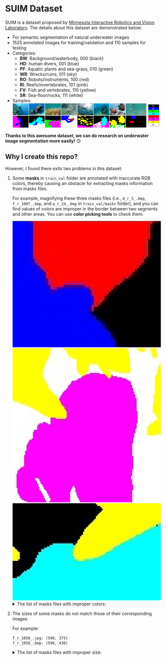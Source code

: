 # SUIM Dataset

SUIM is a dataset proposed by [Minnesota Interactive Robotics and Vision Laboratory](https://irvlab.cs.umn.edu/resources/suim-dataset). The details about this dataset are demonstrated below:

- For semantic segmentation of natural underwater images
- 1525 annotated images for training/validation and 110 samples for testing
- Categories:
    - **BW**: Background/waterbody, 000 (black)
    - **HD**: human divers, 001 (blue)
    - **PF**: Aquatic plants and sea-grass, 010 (green)
    - **WR**: Wrecks/ruins, 011 (sky)
    - **RO**: Robots/instruments, 100 (red)
    - **RI**: Reefs/invertebrates, 101 (pink)
    - **FV**: Fish and vertebrates, 110 (yellow)
    - **SR**: Sea-floor/rocks, 111 (white)
- Samples:
    ![samples](./imgs/samples.jpg)

**Thanks to this awesome dataset, we can do research on underwater image segmentation more easily!** 😊

## Why I create this repo?

However, I found there exits two problems in this dataset:

1. Some **masks** in `train_val` folder are annotated with inaccurate RGB colors, thereby causing an obstacle for extracting masks information from masks files.

    For example, magnifying these three masks files (i.e., `d_r_5_.bmp`, `f_r_1007_.bmp`, and `w_r_24_.bmp` in `train_val/masks` folder), and you can find values of colors are improper in the border between two segments and other areas. You can use **color picking tools** to check them.

    <div align="center">
      <img src="./imgs/d_r_5_.png" alt="d_r_5_" width=500>
      <img src="./imgs/f_r_1007_.png" alt="f_r_1007_" width=500>
      <img src="./imgs/w_r_24_.png" alt="w_r_24_" width=500>
    </div>

    <details>
      <summary>The list of masks files with improper colors:</summary>
      <p>
      
      ```
        d_r_112_.jpg d_r_112_.bmp
        d_r_135_.jpg d_r_135_.bmp
        d_r_174_.jpg d_r_174_.bmp
        d_r_179_.jpg d_r_179_.bmp
        d_r_189_.jpg d_r_189_.bmp
        d_r_20_.jpg d_r_20_.bmp
        d_r_270_.jpg d_r_270_.bmp
        d_r_273_.jpg d_r_273_.bmp
        d_r_293_.jpg d_r_293_.bmp
        d_r_301_.jpg d_r_301_.bmp
        d_r_310_.jpg d_r_310_.bmp
        d_r_333_.jpg d_r_333_.bmp
        d_r_470_.jpg d_r_470_.bmp
        d_r_473_.jpg d_r_473_.bmp
        d_r_564_.jpg d_r_564_.bmp
        d_r_59_.jpg d_r_59_.bmp
        d_r_5_.jpg d_r_5_.bmp
        d_r_633_.jpg d_r_633_.bmp
        d_r_65_.jpg d_r_65_.bmp
        d_r_741_.jpg d_r_741_.bmp
        d_r_759_.jpg d_r_759_.bmp
        f_r_1006_.jpg f_r_1006_.bmp
        f_r_1007_.jpg f_r_1007_.bmp
        f_r_1013_.jpg f_r_1013_.bmp
        f_r_1058_.jpg f_r_1058_.bmp
        f_r_1068_.jpg f_r_1068_.bmp
        f_r_1069_.jpg f_r_1069_.bmp
        f_r_1070_.jpg f_r_1070_.bmp
        f_r_1133_.jpg f_r_1133_.bmp
        f_r_1142_.jpg f_r_1142_.bmp
        f_r_1151_.jpg f_r_1151_.bmp
        f_r_1154_.jpg f_r_1154_.bmp
        f_r_1183_.jpg f_r_1183_.bmp
        f_r_1214_.jpg f_r_1214_.bmp
        f_r_1233_.jpg f_r_1233_.bmp
        f_r_1246_.jpg f_r_1246_.bmp
        f_r_1259_.jpg f_r_1259_.bmp
        f_r_1267_.jpg f_r_1267_.bmp
        f_r_1274_.jpg f_r_1274_.bmp
        f_r_1289_.jpg f_r_1289_.bmp
        f_r_1290_.jpg f_r_1290_.bmp
        f_r_1300_.jpg f_r_1300_.bmp
        f_r_1302_.jpg f_r_1302_.bmp
        f_r_1318_.jpg f_r_1318_.bmp
        f_r_1324_.jpg f_r_1324_.bmp
        f_r_1332_.jpg f_r_1332_.bmp
        f_r_1382_.jpg f_r_1382_.bmp
        f_r_1394_.jpg f_r_1394_.bmp
        f_r_1424_.jpg f_r_1424_.bmp
        f_r_1491_.jpg f_r_1491_.bmp
        f_r_1515_.jpg f_r_1515_.bmp
        f_r_1570_.jpg f_r_1570_.bmp
        f_r_1664_.jpg f_r_1664_.bmp
        f_r_1779_.jpg f_r_1779_.bmp
        f_r_1812_.jpg f_r_1812_.bmp
        f_r_1816_.jpg f_r_1816_.bmp
        f_r_1866_.jpg f_r_1866_.bmp
        f_r_1879_.jpg f_r_1879_.bmp
        f_r_401_.jpg f_r_401_.bmp
        f_r_407_.jpg f_r_407_.bmp
        f_r_43_.jpg f_r_43_.bmp
        f_r_499_.jpg f_r_499_.bmp
        f_r_500_.jpg f_r_500_.bmp
        f_r_546_.jpg f_r_546_.bmp
        f_r_647_.jpg f_r_647_.bmp
        f_r_797_.jpg f_r_797_.bmp
        f_r_829_.jpg f_r_829_.bmp
        f_r_903_.jpg f_r_903_.bmp
        f_r_907_.jpg f_r_907_.bmp
        f_r_921_.jpg f_r_921_.bmp
        f_r_934_.jpg f_r_934_.bmp
        f_r_936_.jpg f_r_936_.bmp
        f_r_940_.jpg f_r_940_.bmp
        f_r_963_.jpg f_r_963_.bmp
        f_r_968_.jpg f_r_968_.bmp
        f_r_991_.jpg f_r_991_.bmp
        w_r_136_.jpg w_r_136_.bmp
        w_r_158_.jpg w_r_158_.bmp
        w_r_198_.jpg w_r_198_.bmp
        w_r_1_.jpg w_r_1_.bmp
        w_r_24_.jpg w_r_24_.bmp
        w_r_25_.jpg w_r_25_.bmp
        w_r_27_.jpg w_r_27_.bmp
        w_r_47_.jpg w_r_47_.bmp
        w_r_7_.jpg w_r_7_.bmp
      ```
      </p>
    </details>

2. The sizes of some masks do not match those of their corresponding images.

    For example:
    ```
    f_r_1058_.jpg: (590, 375)
    f_r_1058_.bmp: (590, 430)
    ```
    <details>
      <summary>The list of masks files with improper size:</summary>
      <p>
      
      ```
        f_r_1058_.jpg f_r_1058_.bmp
        f_r_1068_.jpg f_r_1068_.bmp
        f_r_1069_.jpg f_r_1069_.bmp
        f_r_1070_.jpg f_r_1070_.bmp
        f_r_1133_.jpg f_r_1133_.bmp
        f_r_1142_.jpg f_r_1142_.bmp
        f_r_1151_.jpg f_r_1151_.bmp
        f_r_1154_.jpg f_r_1154_.bmp
        f_r_1214_.jpg f_r_1214_.bmp
        f_r_1233_.jpg f_r_1233_.bmp
        f_r_1259_.jpg f_r_1259_.bmp
        f_r_1289_.jpg f_r_1289_.bmp
        f_r_1290_.jpg f_r_1290_.bmp
        f_r_1302_.jpg f_r_1302_.bmp
        f_r_1318_.jpg f_r_1318_.bmp
        f_r_1394_.jpg f_r_1394_.bmp
        f_r_1424_.jpg f_r_1424_.bmp
        f_r_1491_.jpg f_r_1491_.bmp
        f_r_1515_.jpg f_r_1515_.bmp
        f_r_1570_.jpg f_r_1570_.bmp
        f_r_1779_.jpg f_r_1779_.bmp
        f_r_1812_.jpg f_r_1812_.bmp
        f_r_1816_.jpg f_r_1816_.bmp
        f_r_1866_.jpg f_r_1866_.bmp
        f_r_1879_.jpg f_r_1879_.bmp
        f_r_401_.jpg f_r_401_.bmp
        f_r_829_.jpg f_r_829_.bmp
        f_r_921_.jpg f_r_921_.bmp
        f_r_934_.jpg f_r_934_.bmp
        f_r_968_.jpg f_r_968_.bmp
        f_r_991_.jpg f_r_991_.bmp
        w_r_1_.jpg w_r_1_.bmp
        w_r_24_.jpg w_r_24_.bmp
        w_r_25_.jpg w_r_25_.bmp
        w_r_27_.jpg w_r_27_.bmp
        w_r_47_.jpg w_r_47_.bmp
        w_r_7_.jpg w_r_7_.bmp
      ```
      </p>
    </details>
